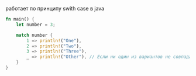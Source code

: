 работает по принципу swith case в java

```rust
fn main() {
    let number = 3;

    match number {
        1 => println!("One"),
        2 => println!("Two"),
        3 => println!("Three"),
        _ => println!("Other"), // Если ни один из вариантов не совпадает
    }
}
```

